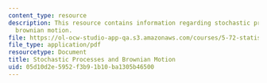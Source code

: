 ```yaml
---
content_type: resource
description: This resource contains information regarding stochastic processes and
  brownian motion.
file: https://ol-ocw-studio-app-qa.s3.amazonaws.com/courses/5-72-statistical-mechanics-spring-2012/05d10d2e5952f3b91b10ba1305b46500_MIT5_72S12_master1.pdf
file_type: application/pdf
resourcetype: Document
title: Stochastic Processes and Brownian Motion
uid: 05d10d2e-5952-f3b9-1b10-ba1305b46500
---
```

